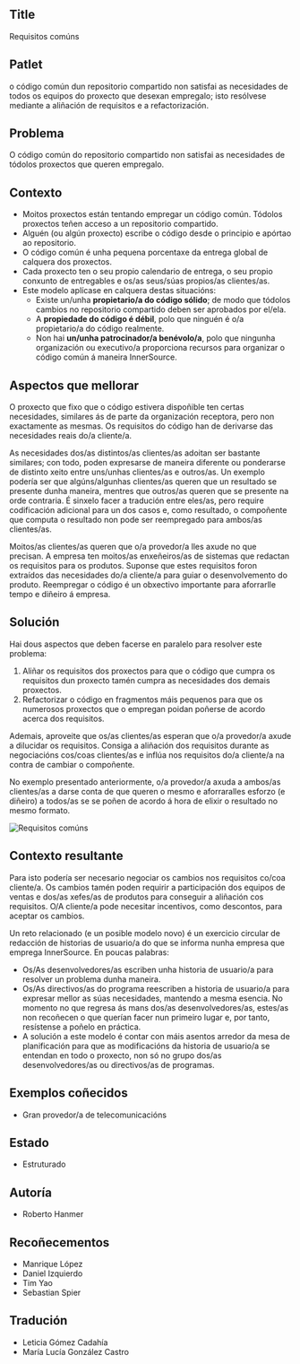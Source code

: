 ## Title

Requisitos comúns

## Patlet

o código común dun repositorio compartido non satisfai as necesidades de todos os equipos do proxecto que desexan empregalo; isto resólvese mediante a aliñación de requisitos e a refactorización.

## Problema

O código común do repositorio compartido non satisfai as necesidades de tódolos proxectos que queren empregalo.

## Contexto

* Moitos proxectos están tentando empregar un código común. Tódolos proxectos teñen acceso a un repositorio compartido.
* Alguén (ou algún proxecto) escribe o código desde o principio e apórtao ao repositorio.
* O código común é unha pequena porcentaxe da entrega global de calquera dos proxectos.
* Cada proxecto ten o seu propio calendario de entrega, o seu propio conxunto de entregables e os/as seus/súas propios/as clientes/as.
* Este modelo aplícase en calquera destas situacións:
  * Existe un/unha **propietario/a do código sólido**; de modo que tódolos cambios no repositorio compartido deben ser aprobados por el/ela.
  * A **propiedade do código é débil**, polo que ninguén é o/a propietario/a do código realmente.
  * Non hai **un/unha patrocinador/a benévolo/a**, polo que ningunha organización ou executivo/a proporciona recursos para organizar o código común á maneira InnerSource.

## Aspectos que mellorar

O proxecto que fixo que o código estivera dispoñible ten certas necesidades, similares ás de parte da organización receptora, pero non exactamente as mesmas. Os requisitos do código han de derivarse das necesidades reais do/a cliente/a.

As necesidades dos/as distintos/as clientes/as adoitan ser bastante similares; con todo, poden expresarse de maneira diferente ou ponderarse de distinto xeito entre uns/unhas clientes/as e outros/as. Un exemplo podería ser que algúns/algunhas clientes/as queren que un resultado se presente dunha maneira, mentres que outros/as queren que se presente na orde contraria. É sinxelo facer a tradución entre eles/as, pero require codificación adicional para un dos casos e, como resultado, o compoñente que computa o resultado non pode ser reempregado para ambos/as clientes/as.

Moitos/as clientes/as queren que o/a provedor/a lles axude no que precisan. A empresa ten moitos/as enxeñeiros/as de sistemas que redactan os requisitos para os produtos. Suponse que estes requisitos foron extraídos das necesidades do/a cliente/a para guiar o desenvolvemento do produto. Reempregar o código é un obxectivo importante para aforrarlle tempo e diñeiro á empresa.

## Solución

Hai dous aspectos que deben facerse en paralelo para resolver este problema:

1. Aliñar os requisitos dos proxectos para que o código que cumpra os requisitos dun proxecto tamén cumpra as necesidades dos demais proxectos.
2. Refactorizar o código en fragmentos máis pequenos para que os numerosos proxectos que o empregan poidan poñerse de acordo acerca dos requisitos.

Ademais, aproveite que os/as clientes/as esperan que o/a provedor/a axude a dilucidar os requisitos. Consiga a aliñación dos requisitos durante as negociacións cos/coas clientes/as e inflúa nos requisitos do/a cliente/a na contra de cambiar o compoñente.

No exemplo presentado anteriormente, o/a provedor/a axuda a ambos/as clientes/as a darse conta de que queren o mesmo e aforraralles esforzo (e diñeiro) a todos/as se se poñen de acordo á hora de elixir o resultado no mesmo formato.

![Requisitos comúns](../../../assets/img/CommonReqtsv2.jpg)

## Contexto resultante

Para isto podería ser necesario negociar os cambios nos requisitos co/coa cliente/a. Os cambios tamén poden requirir a participación dos equipos de ventas e dos/as xefes/as de produtos para conseguir a aliñación cos requisitos. O/A cliente/a pode necesitar incentivos, como descontos, para aceptar os cambios.

Un reto relacionado (e un posible modelo novo) é un exercicio circular de redacción de historias de usuario/a do que se informa nunha empresa que emprega InnerSource. En poucas palabras:

* Os/As desenvolvedores/as escriben unha historia de usuario/a para resolver un problema dunha maneira.
* Os/As directivos/as do programa reescriben a historia de usuario/a para expresar mellor as súas necesidades, mantendo a mesma esencia. No momento no que regresa ás mans dos/as desenvolvedores/as, estes/as non recoñecen o que querían facer nun primeiro lugar e, por tanto, resístense a poñelo en práctica.
* A solución a este modelo é contar con máis asentos arredor da mesa de planificación para que as modificacións da historia de usuario/a se entendan en todo o proxecto, non só no grupo dos/as desenvolvedores/as ou directivos/as de programas.

## Exemplos coñecidos

* Gran provedor/a de telecomunicacións

## Estado

* Estruturado

## Autoría

* Roberto Hanmer

## Recoñecementos

* Manrique López
* Daniel Izquierdo
* Tim Yao
* Sebastian Spier

## Tradución

- Leticia Gómez Cadahía
- María Lucía González Castro
